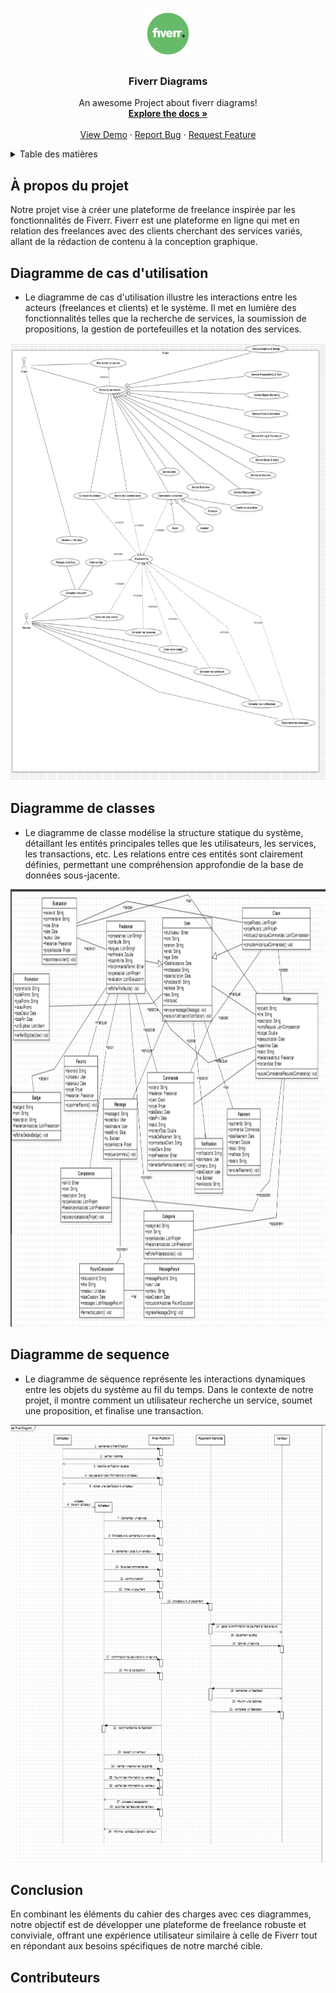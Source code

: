 <a name="Fiverr Diagrams"></a>


<br />
<div align="center">
  <a href="https://github.com/ZakariaLagraini/uml">
    <img src="fiverrlogo.png" alt="Logo" width="80" height="80">
  </a>

   <h3 align="center">Fiverr Diagrams</h3>

  <p align="center">
    An awesome Project about fiverr diagrams!
    <br />
    <a href="https://github.com/ZakariaLagraini/uml"><strong>Explore the docs »</strong></a>
    <br />
    <br />
    <a href="https://github.com/ZakariaLagraini/uml">View Demo</a>
    ·
    <a href="https://github.com/ZakariaLagraini/uml">Report Bug</a>
    ·
    <a href="https://github.com/ZakariaLagraini/uml">Request Feature</a>
  </p>
</div>

<details>
  <summary>Table des matières</summary>
  <ol>
    <li>
      <a href="#about-the-project">À propos du projet</a>
      <ul>
        <li><a href="#Use case diagram">Diagramme de cas d'utilisation</a></li>
        <li><a href="#Class diagram">Diagramme de classes</a></li>
        <li><a href="#Sequence diagram">Diagramme de sequence</a></li>
      </ul>
    </li>
    <li>
      <a href="#Conclusion">Conclusion</a>
      </li>
      <li>
      <a href="#Contributers">Contributeurs</a>
      </li>
    </ol>
</details>

## À propos du projet

Notre projet vise à créer une plateforme de freelance inspirée par les fonctionnalités de Fiverr. Fiverr est une plateforme en ligne qui met en relation des freelances avec des clients cherchant des services variés, allant de la rédaction de contenu à la conception graphique.

## Diagramme de cas d'utilisation

* Le diagramme de cas d'utilisation illustre les interactions entre les acteurs (freelances et clients) et le système. Il met en lumière des fonctionnalités telles que la recherche de services, la soumission de propositions, la gestion de portefeuilles et la notation des services.
<div align="center">
<img src="UseCaseFiverr.png" alt="Logo" width="800" height="700">
</div>

## Diagramme de classes

* Le diagramme de classe modélise la structure statique du système, détaillant les entités principales telles que les utilisateurs, les services, les transactions, etc. Les relations entre ces entités sont clairement définies, permettant une compréhension approfondie de la base de données sous-jacente.

<div align="center">
<img src="ClassDiagram.PNG" alt="Logo" width="800" height="700">
</div>

## Diagramme de sequence

* Le diagramme de séquence représente les interactions dynamiques entre les objets du système au fil du temps. Dans le contexte de notre projet, il montre comment un utilisateur recherche un service, soumet une proposition, et finalise une transaction.

<div align="center" style = "{margin:10px;}">
<img src="SequenceDiagramFiverr.png" alt="Logo" width="800" height="700">
</div>

## Conclusion

En combinant les éléments du cahier des charges avec ces diagrammes, notre objectif est de développer une plateforme de freelance robuste et conviviale, offrant une expérience utilisateur similaire à celle de Fiverr tout en répondant aux besoins spécifiques de notre marché cible.

## Contributeurs

